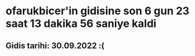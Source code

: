 # ofarukbicer'in gidisine son 6 gun 23 saat 13 dakika 56 saniye kaldi

## Gidis tarihi: 30.09.2022 :(